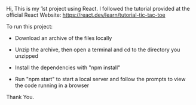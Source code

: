 Hi, This is my 1st project using React. I followed the tutorial provided at the official React Website: https://react.dev/learn/tutorial-tic-tac-toe

To run this project:

- Download an archive of the files locally
  
- Unzip the archive, then open a terminal and cd to the directory you unzipped
  
- Install the dependencies with "npm install"
  
- Run "npm start" to start a local server and follow the prompts to view the code running in a browser

Thank You. 
